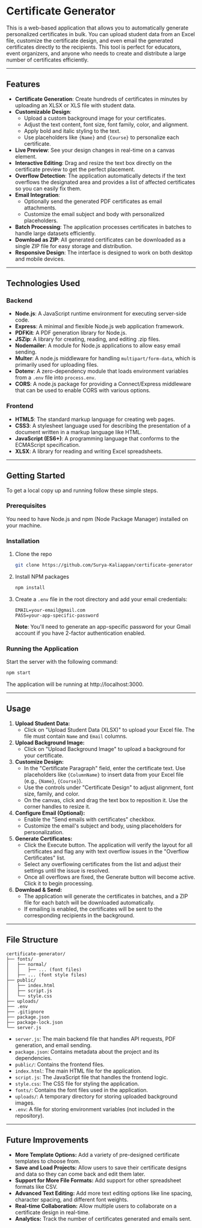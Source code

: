 # Certificate Generator

This is a web-based application that allows you to automatically generate personalized certificates in bulk. You can upload student data from an Excel file, customize the certificate design, and even email the generated certificates directly to the recipients. This tool is perfect for educators, event organizers, and anyone who needs to create and distribute a large number of certificates efficiently.

---

## Features

* **Certificate Generation**: Create hundreds of certificates in minutes by uploading an XLSX or XLS file with student data.
* **Customizable Design**:
    * Upload a custom background image for your certificates.
    * Adjust the text content, font size, font family, color, and alignment.
    * Apply bold and italic styling to the text.
    * Use placeholders like `{Name}` and `{Course}` to personalize each certificate.
* **Live Preview**: See your design changes in real-time on a canvas element.
* **Interactive Editing**: Drag and resize the text box directly on the certificate preview to get the perfect placement.
* **Overflow Detection**: The application automatically detects if the text overflows the designated area and provides a list of affected certificates so you can easily fix them.
* **Email Integration**:
    * Optionally send the generated PDF certificates as email attachments.
    * Customize the email subject and body with personalized placeholders.
* **Batch Processing**: The application processes certificates in batches to handle large datasets efficiently.
* **Download as ZIP**: All generated certificates can be downloaded as a single ZIP file for easy storage and distribution.
* **Responsive Design**: The interface is designed to work on both desktop and mobile devices.

---

## Technologies Used

### Backend

* **Node.js**: A JavaScript runtime environment for executing server-side code.
* **Express**: A minimal and flexible Node.js web application framework.
* **PDFKit**: A PDF generation library for Node.js.
* **JSZip**: A library for creating, reading, and editing .zip files.
* **Nodemailer**: A module for Node.js applications to allow easy email sending.
* **Multer**: A node.js middleware for handling `multipart/form-data`, which is primarily used for uploading files.
* **Dotenv**: A zero-dependency module that loads environment variables from a `.env` file into `process.env`.
* **CORS**: A node.js package for providing a Connect/Express middleware that can be used to enable CORS with various options.

### Frontend

* **HTML5**: The standard markup language for creating web pages.
* **CSS3**: A stylesheet language used for describing the presentation of a document written in a markup language like HTML.
* **JavaScript (ES6+)**: A programming language that conforms to the ECMAScript specification.
* **XLSX**: A library for reading and writing Excel spreadsheets.

---

## Getting Started

To get a local copy up and running follow these simple steps.

### Prerequisites

You need to have Node.js and npm (Node Package Manager) installed on your machine.

### Installation

1.  Clone the repo
    ```sh
    git clone https://github.com/Surya-Kaliappan/certificate-generator
    ```
2.  Install NPM packages
    ```sh
    npm install
    ```
3.  Create a `.env` file in the root directory and add your email credentials:
    ```
    EMAIL=your-email@gmail.com
    PASS=your-app-specific-password
    ```
    **Note**: You'll need to generate an app-specific password for your Gmail account if you have 2-factor authentication enabled.

### Running the Application

Start the server with the following command:

```sh
npm start
```

The application will be running at http://localhost:3000.

---

## Usage

1. **Upload Student Data:**
    * Click on "Upload Student Data (XLSX)" to upload your Excel file. The file must contain `Name` and `Email` columns.
2. **Upload Background Image:** 
    * Click on "Upload Background Image" to upload a background for your certificate.
3. **Customize Design:**
    * In the "Certificate Paragraph" field, enter the certificate text. Use placeholders like `{ColumnName}` to insert data from your Excel file (e.g., `{Name}`, `{Course}`).
    * Use the controls under "Certificate Design" to adjust alignment, font size, family, and color.
    * On the canvas, click and drag the text box to reposition it. Use the corner handles to resize it.
4. **Configure Email (Optional):**
    * Enable the "Send emails with certificates" checkbox.
    * Customize the email's subject and body, using placeholders for personalization.
5. **Generate Certificates:**
    * Click the Execute button. The application will verify the layout for all certificates and flag any with text overflow issues in the "Overflow Certificates" list.
    * Select any overflowing certificates from the list and adjust their settings until the issue is resolved.
    * Once all overflows are fixed, the Generate button will become active. Click it to begin processing.
6. **Download & Send:**
    * The application will generate the certificates in batches, and a ZIP file for each batch will be downloaded automatically.
    * If emailing is enabled, the certificates will be sent to the corresponding recipients in the background.

---

## File Structure


```
certificate-generator/
├── fonts/
│   ├── normal/
│   │   ├── ... (font files)
│   ├── ... (font style files)
├── public/
│   ├── index.html
│   ├── script.js
│   └── style.css
├── uploads/
├── .env
├── .gitignore
├── package.json
├── package-lock.json
└── server.js
```

* `server.js`: The main backend file that handles API requests, PDF generation, and email sending.
* `package.json`: Contains metadata about the project and its dependencies.
* `public/`: Contains the frontend files.
* `index.html`: The main HTML file for the application.
* `script.js`: The JavaScript file that handles the frontend logic.
* `style.css`: The CSS file for styling the application.
* `fonts/`: Contains the font files used in the application.
* `uploads/`: A temporary directory for storing uploaded background images.
* `.env`: A file for storing environment variables (not included in the repository).

--- 

## Future Improvements

* **More Template Options:** Add a variety of pre-designed certificate templates to choose from.
* **Save and Load Projects:** Allow users to save their certificate designs and data so they can come back and edit them later.
* **Support for More File Formats:** Add support for other spreadsheet formats like CSV.
* **Advanced Text Editing:** Add more text editing options like line spacing, character spacing, and different font weights.
* **Real-time Collaboration:** Allow multiple users to collaborate on a certificate design in real-time.
* **Analytics:** Track the number of certificates generated and emails sent.
